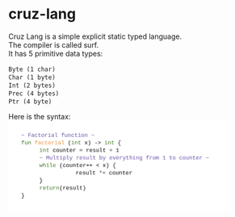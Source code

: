 # cruz-lang

Cruz Lang is a simple explicit static typed language. <br>
The compiler is called surf. <br>
It has 5 primitive data types:
```
Byte (1 char)
Char (1 byte)
Int (2 bytes)
Prec (4 bytes) 
Ptr (4 byte)
```

Here is the syntax:<br>
<img src="https://raw.githubusercontent.com/JakeRoggenbuck/cruz-lang/master/examples/syntax_example.png" alt="syntax of cruz lang" width="435"/>
